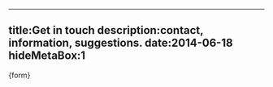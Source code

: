 ----
title:Get in touch
description:contact, information, suggestions.
date:2014-06-18
hideMetaBox:1
----

{form}